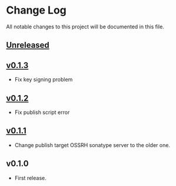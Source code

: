 # Change Log
All notable changes to this project will be documented in this file.

## [Unreleased]

## [v0.1.3]
- Fix key signing problem

## [v0.1.2]
- Fix publish script error

## [v0.1.1]
- Change publish target OSSRH sonatype server to the older one.

## v0.1.0
- First release.

[Unreleased]: https://github.com/miurahr/omegat-plugin-epwing/compare/v0.1.3...HEAD
[v0.1.3]: https://github.com/miurahr/omegat-plugin-epwing/compare/v0.1.2...v0.1.3
[v0.1.2]: https://github.com/miurahr/omegat-plugin-epwing/compare/v0.1.1...v0.1.2
[v0.1.1]: https://github.com/miurahr/omegat-plugin-epwing/compare/v0.1.0...v0.1.1
